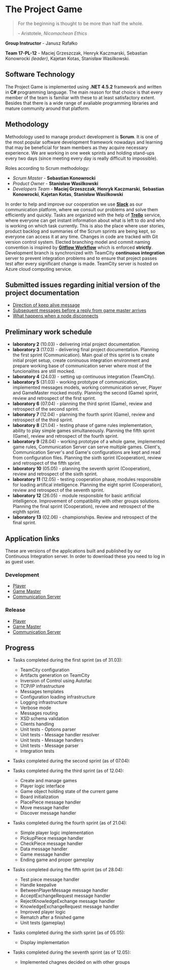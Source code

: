 # The Project Game

> For the beginning is thought to be more than half the whole.
>
> \- Aristotele, _Nicomachean Ethics_

**Group Instructor** - Janusz Rafałko

**Team 17-PL-12** - Maciej Grzeszczak, Henryk Kaczmarski, Sebastian Konowrocki _(leader)_, Kajetan Kotas, Stanisław Wasilkowski.

## Software Technology
The Project Game is implemented using **.NET 4.5.2** framework and written in **C#** programming language. The main reason for that choice is that every member of the team is familiar with these to at least satisfactory extent. Besides that there is a wide range of avaliable programming libraries and mature community around that platform.

## Methodology
Methodology used to manage product development is **Scrum**. It is one of the most popular software development framework nowadays and learning that may be beneficial for team members as they acquire necessary experience. We are working in one week sprints and holding stand-ups every two days (since meeting every day is really difficult to impossible).

Roles according to Scrum methodology:

- _Scrum Master_ - **Sebastian Konowrocki**
- _Product Owner_ - **Stanisław Wasilkowski**
- _Developers Team_ - **Maciej Grzeszczak**, **Henryk Kaczmarski**, **Sebastian Konowrocki**, **Kajetan Kotas**, **Stanisław Wasilkowski**

In order to help and improve our cooperation we use **[Slack](https://io2team.slack.com)** as our communication platform, where we consult our problems and solve them efficiently and quickly. 
Tasks are organized with the help of **[Trello](https://trello.com)** service, where everyone can get instant information about what is left to do and who is working on which task currently. This is also the place where user stories, product backlog and summaries of the Scrum sprints are being kept, so everyone can access it at any time.
Changes in code are tracked with Git version control system. Elected branching model and commit naming convention is inspired by **[Gitflow Workflow](https://www.atlassian.com/git/tutorials/comparing-workflows#gitflow-workflow)** which is enforced **strictly**.
Development branch is synchronized with TeamCity **continuous integration** server to prevent integration problems and to ensure that project passes test after every significant change is made. TeamCity server is hosted on Azure cloud computing service.

## Submitted issues regarding initial version of the project documentation
- [Direction of keep alive message](https://se2.mini.pw.edu.pl/17-results/17-results/issues/23)
- [Subsequent messages before a reply from game master arrives](https://se2.mini.pw.edu.pl/17-results/17-results/issues/22)
- [What happens when a node disconnects](https://se2.mini.pw.edu.pl/17-results/17-results/issues/1)

## Preliminary work schedule

- **laboratory 2** (10.03) - delivering intial project documentation. 
- **laboratory 3** (17.03) - delivering final project documentation. Planning the first sprint (Communication). Main goal of this sprint is to create initial projet setup, create coninuous integration environment and prepare working base of communication server where most of the funcionalites are still mocked.
- **laboratory 4** (24.03) - setting up continuous integration (TeamCity).
- **laboratory 5** (31.03) - working prototype of communication, implemented messages models, working communication server, Player and GameMaster mocked mostly. Planning the second (Game) sprint, review and retrospect of the first sprint.
- **laboratory 6** (07.04) - planning the third sprint (Game), review and retrospect of the second sprint.
- **laboratory 7** (12.04) - planning the fourth sprint (Game), review and retrospect of the third sprint.
- **laboratory 8** (21.04) - testing phase of game rules implementation, ability to play simple games simultaneously. Planning the fifth sprint (Game), review and retrospect of the fourth sprint. 
- **laboratory 9** (28.04) - working prototype of a whole game, implemented game rules, Communication Server can serve multiple games. Client's, Communication Server's and Game's configurations are kept and read from configuration files. Planning the sixth sprint (Cooperation), review and retrospect of the fifth sprint.
- **laboratory 10** (05.05) - planning the seventh sprint (Cooperation), review and retrospect of the sixth sprint.
- **laboratory 11** (12.05) - testing cooperation phase, modules responsible for loading artifical intelligence. Planning the eight sprint (Cooperation), review and retrospect of the seventh sprint.
- **laboratory 12** (26.05) - module responsible for basic artificial intelligence. Improvement of compatibility with other groups solutions. Planning the final sprint (Cooperation), review and retrospect of the eighth sprint.
- **laboratory 13** (02.06) - championships. Review and retrospect of the final sprint.

## Application links

These are versions of the applications built and published by our Continuous Integration server. In order to download these you need to log in as guest user.

### Development

- [Player](http://mini-dev.westeurope.cloudapp.azure.com:8080/repository/download/TheProjectGame_Development/latest.lastSuccessful/Player.zip)
- [Game Master](http://mini-dev.westeurope.cloudapp.azure.com:8080/repository/download/TheProjectGame_Development/latest.lastSuccessful/GameMaster.zip)
- [Communication Server](http://mini-dev.westeurope.cloudapp.azure.com:8080/repository/download/TheProjectGame_Development/latest.lastSuccessful/CommunicationServer.zip)

### Release

- [Player](http://mini-dev.westeurope.cloudapp.azure.com:8080/repository/download/TheProjectGame_Master/latest.lastSuccessful/Player.zip)
- [Game Master](http://mini-dev.westeurope.cloudapp.azure.com:8080/repository/download/TheProjectGame_Master/latest.lastSuccessful/GameMaster.zip)
- [Communication Server](http://mini-dev.westeurope.cloudapp.azure.com:8080/repository/download/TheProjectGame_Master/latest.lastSuccessful/CommunicationServer.zip)

## Progress

* Tasks completed during the first sprint (as of 31.03):
    * TeamCity configuration
    * Artifacts generation on TeamCity
    * Inversion of Control using Autofac
    * TCP/IP infrastructure
    * Messages templates
    * Configuration loading infrastructure
    * Logging infrastructure
    * Verbose mode
    * Messages routing
    * XSD schema validation
    * Clients handling
    * Unit tests - Options parser
    * Unit tests - Message handler resolver
    * Unit tests - Message handlers
    * Unit tests - Message parser
    * Integration tests

* Tasks completed during the second sprint (as of 07.04):

* Tasks completed during the third sprint (as of 12.04):
    * Create and manage games
    * Player logic interface
    * Game object holding state of the current game
    * Board initialization
    * PlacePiece message handler
    * Move message handler
    * Discover message handler

* Tasks completed during the fourth sprint (as of 21.04):
    * Simple player logic implementation
    * PickupPiece message handler
    * CheckPiece message handler
    * Data message handler
    * Game message handler
    * Ending game and proper gameplay

* Tasks completed during the fifth sprint (as of 28.04):
    * Test piece message handler
    * Handle keepalive
    * BetweenPlayerMessage message handler
    * AcceptExchangeRequest message handler
    * RejectKnowledgeExchange message handler
    * KnowledgeExchangeRequest message handler
    * Improved player logic
    * Rematch after a finished game
    * Unit tests (gameplay)
	
* Tasks completed during the sixth sprint (as of 05.05):
    * Display implementation
	
* Tasks completed during the seventh sprint (as of 12.05):
    * Implemented chagnes decided on with other groups